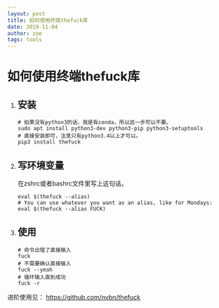 ```yaml
---
layout: post
title: 如何使用终端thefuck库
date: 2019-11-04
author: zoe
tags: tools
---
```


# 如何使用终端thefuck库

1. ## 安装

   ```Shell
   # 如果没有python3的话，我是有conda，所以这一步可以不要。
   sudo apt install python3-dev python3-pip python3-setuptools
   # 直接安装即可，注意只有python3.4以上才可以。
   pip3 install thefuck
   ```

2. ## 写环境变量

   在zshrc或者bashrc文件里写上这句话。

   ```Shell
   eval $(thefuck --alias)
   # You can use whatever you want as an alias, like for Mondays:
   eval $(thefuck --alias FUCK)
   ```

3. ## 使用

    ```Shell
    # 命令出错了直接输入
    fuck
    # 不需要确认直接输入
    fuck --yeah
    # 循环输入直到成功
    fuck -r
    ```


进阶使用见： https://github.com/nvbn/thefuck 
